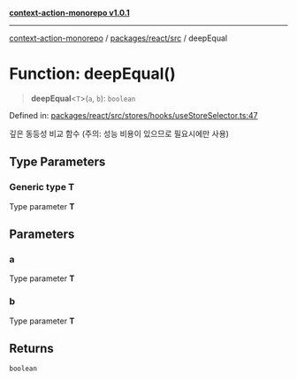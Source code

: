 [**context-action-monorepo v1.0.1**](../../../../README.md)

***

[context-action-monorepo](../../../../README.md) / [packages/react/src](../README.md) / deepEqual

# Function: deepEqual()

> **deepEqual**&lt;`T`&gt;(`a`, `b`): `boolean`

Defined in: [packages/react/src/stores/hooks/useStoreSelector.ts:47](https://github.com/mineclover/context-action/blob/2861d61b4b5d930e9e7f5277983455dc296dc859/packages/react/src/stores/hooks/useStoreSelector.ts#L47)

깊은 동등성 비교 함수 (주의: 성능 비용이 있으므로 필요시에만 사용)

## Type Parameters

### Generic type T

Type parameter **T**

## Parameters

### a

Type parameter **T**

### b

Type parameter **T**

## Returns

`boolean`
